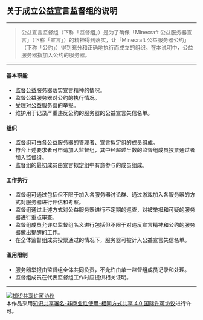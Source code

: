 ## 关于成立公益宣言监督组的说明

-----

> 公益宣言监督组（下称「监督组」）是为了确保「Minecraft 公益服务器宣言」（下称「宣言」）的精神得到落实，让「Minecraft 公益服务器公约」（下称「公约」）得到充分和正确地执行而成立的组织。在本说明中，公益服务器指加入公约的服务器。

-----

#### 基本职能
* 监督公益服务器落实宣言精神的情况。
* 监督公益服务器对公约的执行情况。
* 受理对公益服务器的举报。
* 维护用于记录严重违反公约的服务器的公益宣言失信名单。

#### 组织
* 监督组可由各公益服务器的管理者、宣言拟定组的成员组成。
* 符合上述要求者可申请加入监督组，其中经超过半数的监督组成员投票通过者加入监督组。
* 监督组的最初成员由宣言拟定组中有意参与的成员组成。

#### 工作执行
* 监督组可通过包括但不限于加入各服务器讨论群、通过游戏加入各服务器的方式对服务器进行评估和考察。
* 监督组通过上述方式对公益服务器进行不定期的巡查，对被举报和可疑的服务器进行重点审查。
* 监督组成员允许以监督组名义进行包括但不限于对违反宣言精神和公约的服务器做出提醒的工作。
* 在全体监督组成员投票通过的情况下，服务器可被计入公益宣言失信名单。

#### 滥用限制
* 服务器举报由监督组全体共同负责，不允许由单一监督组成员记录和处理。
* 监督组成员在代表监督组工作时应提供相关证明。


-----


<a rel="license" href="http://creativecommons.org/licenses/by-nc-sa/4.0/"><img alt="知识共享许可协议" style="border-width:0" src="https://i.creativecommons.org/l/by-nc-sa/4.0/88x31.png" /></a><br />本作品采用<a rel="license" href="http://creativecommons.org/licenses/by-nc-sa/4.0/">知识共享署名-非商业性使用-相同方式共享 4.0 国际许可协议</a>进行许可。
